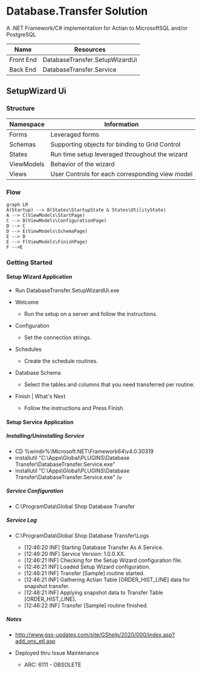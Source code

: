 ﻿
# Database.Transfer Solution
A .NET Framework/C# implementation for Actian to MicrosoftSQL and/or PostgreSQL

| Name | Resources |
| ------ | ------ |
| Front End| DatabaseTransfer.SetupWizardUi |
| Back End| DatabaseTransfer.Service |

## SetupWizard Ui

### Structure

| Namespace| Information|
| ------ | ------ |
| Forms| Leveraged forms|
| Schemas| Supporting objects for binding to Grid Control |
| States| Run time setup leveraged throughout the wizard |
| ViewModels| Behavior of the wizard|
| Views| User Controls for each corresponding view model |

### Flow
```mermaid
graph LR
A(Startup) --> B(States\StartupState & States\UtilityState)
A --> C(ViewModels\StartPage)
C --> D(ViewModels\ConfigurationPage)
D --> C
D --> E(ViewModels\SchemaPage)
E --> D
E --> F(ViewModels\FinishPage)
F -->E
```

### Getting Started

#### Setup Wizard Application

+ Run DatabaseTransfer.SetupWizardUi.exe
           
+ Welcome
    + Run the setup on a server and follow the instructions.
+ Configuration
    + Set the connection strings.
+ Schedules
    + Create the schedule routines.
+ Database Schema
    + Select the tables and columns that you need transferred per routine.
+ Finish | What's Next
    + Follow the instructions and Press Finish.

#### Setup Service Application

##### Installing/Uninstalling Service
+ CD %windir%\Microsoft.NET\Framework64\v4.0.30319
+ installutil "C:\Apps\Global\PLUGINS\Database Transfer\DatabaseTransfer.Service.exe"
+ installutil "C:\Apps\Global\PLUGINS\\Database Transfer\DatabaseTransfer.Service.exe" /u

##### Service Configuration
+ C:\ProgramData\Global Shop Database Transfer

##### Service Log
+ C:\ProgramData\Global Shop Database Transfer\Logs

    + [12:46:20 INF] Starting Database Transfer As A Service.
    + [12:46:20 INF] Service Version: 1.0.0.XX.
    + [12:46:21 INF] Checking for the Setup Wizard configuration file.
    + [12:46:21 INF] Loaded Setup Wizard configuration.
    + [12:46:21 INF] Transfer [Sample] routine started.
    + [12:46:21 INF] Gathering Actian Table [ORDER_HIST_LINE] data for snapshot transfer.
    + [12:46:21 INF] Applying snapshot data to Transfer Table [ORDER_HIST_LINE].
    + [12:46:22 INF] Transfer [Sample] routine finished.


##### Notes

+ http://www.gss-updates.com/site/GShelp/2020/000/index.asp?add_ons_etl.asp

+ Deployed thru Issue Maintenance
    + ARC: 6111 - OBSOLETE
